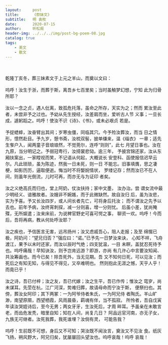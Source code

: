 ```yaml
---
layout:     post
title:      《祭妹文》
subtitle:   明 袁枚
date:       2020-07-15
author:     听松阁
header-img: ../../../img/post-bg-poem-08.jpg
catalog: true
tags:
    - 美文
    - 散文
---
```

<br><br>
     乾隆丁亥冬，葬三妹素文于上元之羊山，而奠以文曰：
<br><br>
     呜呼！汝生于浙，而葬于斯，离吾乡七百里矣；当时虽觭梦幻想，宁知
此为归骨所耶？
<br><br>
     汝以一念之贞，遇人仳离，致孤危托落，虽命之所存，天实为之；然而
累汝至此者，未尝非予之过也。予幼从先生授经，汝差肩而坐，爱听古人节
义事；一旦长成，遽躬蹈之。呜呼！使汝不识《诗》、《书》，或未必艰贞
若是。
<br><br>
     予捉蟋蟀，汝奋臂出其间；岁寒虫僵，同临其穴。今予殓汝葬汝，而当
日之情形，憬然赴目。予九岁，憩书斋，汝梳双髻，披单缣来，温《缁衣》
一章；适先生奓户入，闻两童子音琅琅然，不觉莞尔，连呼“则则”，此七
月望日事也。汝在九原，当分明记之。予弱冠粤行，汝掎裳悲恸。逾三年，
予披宫锦还家，汝从东厢扶案出，一家瞠视而笑，不记语从何起，大概说长
安登科、函使报信迟早云尔。凡此琐琐，虽为陈迹，然我一日未死，则一日
不能忘。旧事填膺，思之凄梗，如影历历，逼取便逝。悔当时不将嫛婗情状，
罗缕记存；然而汝已不在人间，则虽年光倒流，儿时可再，而亦无与为证印
者矣。
<br><br>
     汝之义绝高氏而归也，堂上阿奶，仗汝扶持；家中文墨， 汝办治。尝
谓女流中最少明经义、谙雅故者。汝嫂非不婉嫕，而于此微缺然。故自汝归
后，虽为汝悲，实为予喜。予又长汝四岁，或人间长者先亡，可将身后托汝；
而不谓汝之先予以去也。前年予病，汝终宵刺探，减一分则喜，增一分则忧。
后虽小差，犹尚殗殜，无所娱遣；汝来床前，为说稗官野史可喜可愕之事，
聊资一欢。呜呼！今而后，吾将再病，教从何处呼汝耶？
<br><br>
     汝之疾也，予信医言无害，远吊扬州；汝又虑戚吾心，阻人走报；及至
绵惙已极，阿奶问：“望兄归否？”强应曰：“诺。”已予先一日梦汝来诀，
心知不祥，飞舟渡江，果予以未时还家，而汝以辰时气绝；四支犹温，一目
未瞑，盖犹忍死待予也。呜呼痛哉！早知诀汝，则予岂肯远游？即游，亦尚
有几许心中言要汝知闻、共汝筹画也。而今已矣！除吾死外，当无见期。吾
又不知何日死，可以见汝；而死后之有知无知，与得见不得见，又卒难明也。
然则抱此无涯之憾，天乎人乎！而竟已乎！
<br><br>
     汝之诗，吾已付梓；汝之友，吾已代嫁；汝之生平，吾已作传；惟汝之
窀穸，尚未谋耳。先茔在杭，江广河深，势难归葬，故请母命而宁汝于斯，
便祭扫也。其傍，葬汝女阿印；其下两冢：一为阿爷侍者朱氏，一为阿兄侍
者陶氏。羊山旷渺，南望原隰，西望栖霞，风雨晨昏，羁魂有伴，当不孤寂。
所怜者，吾自戊寅年读汝哭姪诗后，至今无男；两女牙牙，生汝死后，才周
晬耳。予虽亲在未敢言老，而齿危发秃，暗里自知；知在人间，尚复几日？
阿品远官河南，亦无子女，九族无可继者。汝死我葬，我死谁埋？汝倘有灵，
可能告我？
<br><br>
     呜呼！生前既不可想，身后又不可知；哭汝既不闻汝言，奠汝又不见汝
食。纸灰飞扬，朔风野大，阿兄归矣，犹屡屡回头望汝也。呜呼哀哉！呜呼
哀哉！

